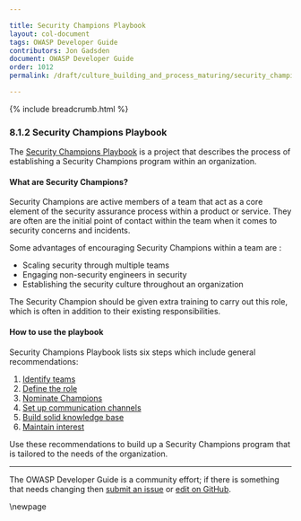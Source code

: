 ```yaml
---

title: Security Champions Playbook
layout: col-document
tags: OWASP Developer Guide
contributors: Jon Gadsden
document: OWASP Developer Guide
order: 1012
permalink: /draft/culture_building_and_process_maturing/security_champions/security_champions_playbook/

---
```


{% include breadcrumb.html %}

### 8.1.2 Security Champions Playbook

The [Security Champions Playbook][sec-champs] is a project that describes the process of establishing
a Security Champions program within an organization.

#### What are Security Champions?

Security Champions are active members of a team that act as a core element of the security assurance process
within a product or service.
They are often are the initial point of contact within the team when it comes to security concerns and incidents.

Some advantages of encouraging Security Champions within a team are :

* Scaling security through multiple teams
* Engaging non-security engineers in security
* Establishing the security culture throughout an organization

The Security Champion should be given extra training to carry out this role,
which is often in addition to their existing responsibilities.

#### How to use the playbook

Security Champions Playbook lists six steps which include general recommendations:

1. [Identify teams](https://github.com/c0rdis/security-champions-playbook/blob/master/Security%20Playbook/1.%20Identify%20teams.md)
2. [Define the role](https://github.com/c0rdis/security-champions-playbook/blob/master/Security%20Playbook/2.%20Define%20the%20role.md)
3. [Nominate Champions](https://github.com/c0rdis/security-champions-playbook/blob/master/Security%20Playbook/3.%20Nominate%20Champions.md)
4. [Set up communication channels](https://github.com/c0rdis/security-champions-playbook/blob/master/Security%20Playbook/4.%20Set%20up%20communication%20channels.md)
5. [Build solid knowledge base](https://github.com/c0rdis/security-champions-playbook/blob/master/Security%20Playbook/5.%20Build%20solid%20knowledge%20base.md)
6. [Maintain interest](https://github.com/c0rdis/security-champions-playbook/blob/master/Security%20Playbook/6.%20Maintain%20interest.md)

Use these recommendations to build up a Security Champions program that is tailored to the needs of the organization.

----

The OWASP Developer Guide is a community effort; if there is something that needs changing
then [submit an issue][issue1012] or [edit on GitHub][edit1012].

[issue1012]: https://github.com/OWASP/www-project-developer-guide/issues/new?labels=content&template=request.md&title=Update:%2010-culture-process/01-security-champions/02-security-champions-playbook
[edit1012]: https://github.com/OWASP/www-project-developer-guide/blob/main/draft/10-culture-process/01-security-champions/02-security-champions-playbook.md
[sec-champs]: https://github.com/c0rdis/security-champions-playbook

\newpage
